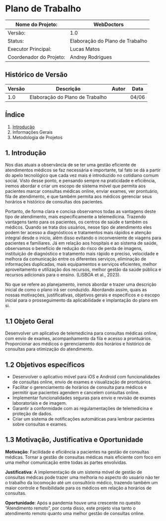 # Plano de Trabalho

| Nome do Projeto:       |           WebDoctors            |
|------------------------|---------------------------------|
|       Versão:          |              1.0                |
|       Status:          | Elaboração do Plano de Trabalho |
| Executor Principal:    | Lucas Matos                     |
|Coordenador do Projeto: | Andrey Rodrigues                |

## Histórico de Versão
| Versão |             Descrição           |   Autor   | Data  |
|--------|---------------------------------|-----------|-------|
| 1.0    | Elaboração do Plano de Trabalho |           |  04/06 |

## Índice
1. [Introdução](https://github.com/abreulucass/APP-WebDoctors/edit/main/Docs/Plano_de_Trabalho.md#1-introdu%C3%A7%C3%A3o)
2. Informações Gerais
3. Metodologia de Projetos

## 1. Introdução
  Nos dias atuais a observância de se ter uma gestão eficiente de atendimentos médicos se faz necessária e importante, tal fato se dá a partir do apelo tecnológico que cada vez mais é introduzido no cotidiano comum social. Visto desse ponto, e pensando sempre na praticidade e eficiência, iremos abordar e criar um escopo de sistema móvel que permita aos pacientes marcar consultas médicas online, enviar exames, ver prontuário, fila de atendimento, e que também permita aos médicos gerenciar seus horários e histórico de consultas dos pacientes.
  
  Portanto, de forma clara e concisa observamos todas as vantagens deste tipo de atendimento, mais especificamente a telemedicina. Trazendo vantagens tanto para os pacientes, os centros de saúde e também os médicos. Quando se trata dos usuários, nesse tipo de atendimento eles podem ter acesso a diagnósticos e tratamentos mais rápidos e atenção integral desde o início, além disso evitando o inconveniente de viagens para pacientes e familiares. Já em relação aos hospitais e ao sistema de saúde, observamos o benefício de redução do risco de perda de imagens, instituição de diagnóstico e tratamento mais rápido e preciso, velocidade e melhora da comunicação entre os diferentes serviços, eliminação de informações duplicadas, mais equipamentos e serviços eficientes, melhor aproveitamento e utilização dos recursos, melhor gestão da saúde pública e recursos adicionais para o ensino. (LISBOA et al., 2023).
	
 No que se refere ao planejamento, iremos abordar e trazer uma descrição inicial de como o plano irá ser conduzido. Abordando assim, quais as nossas motivações, justificativas, objetivos gerais e específicos e o escopo inicial para o prosseguimento da aplicabilidade e implantação do plano em si.

## 1.1 Objeto Geral
  Desenvolver um aplicativo de telemedicina para consultas médicas online, com envio de exames, acompanhamento da fila e acesso a prontuários. Proporcionar aos médicos o gerenciamento dos horários e histórico de consultas para otimização do atendimento.
  
## 1.2 Objetivos específicos
- Desenvolver o aplicativo móvel para iOS e Android com funcionalidades de consultas online, envio de exames e visualização de prontuários.
- Facilitar o gerenciamento de horários de consulta para médicos e permitir que pacientes agendem e cancelem consultas online.
- Implementar funcionalidades seguras para envio e revisão de exames laboratoriais e de imagem.
- Garantir a conformidade com as regulamentações de telemedicina e proteção de dados.
- Criar um sistema de notificações automáticas para lembrar pacientes sobre consultas e exames.

## 1.3 Motivação, Justificativa e Oportunidade
**Motivação**: Facilidade e eficiência a pacientes na gestão de consultas médicas. Tornar a gestão de consultas médicas mais eficiente com foco em uma melhor comunicação entre todas as partes envolvidas.

**Justificativa**: A implementação de um sistema móvel de gestão de consultas médicas pode trazer uma melhoria no aspecto do usuário não ter o trabalho da locomoção até um consultório médico, trazendo também um maior controle e flexibilidade para os médicos em relação a horários de consultas.

**Oportunidade**: Após a pandemia houve uma crescente no quesito “Atendimento remoto”, por conta disso, este projeto visa tanto o atendimento remoto quanto uma melhor gestão de consultas online.

